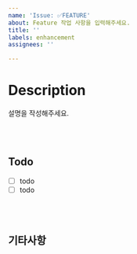 ```yaml
---
name: 'Issue: ✅FEATURE'
about: Feature 작업 사항을 입력해주세요.
title: ''
labels: enhancement
assignees: ''

---
```


# Description
설명을 작성해주세요.

</br>
</br>

## Todo


- [ ] todo
- [ ] todo

</br>
</br>

## 기타사항
